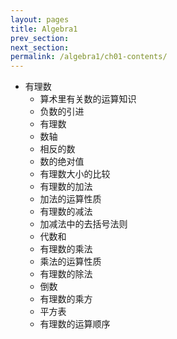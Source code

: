 ```yaml
---
layout: pages
title: Algebra1
prev_section: 
next_section: 
permalink: /algebra1/ch01-contents/
---
```


-   有理数
    -   算术里有关数的运算知识
    -   负数的引进
    -   有理数
    -   数轴
    -   相反的数
    -   数的绝对值
    -   有理数大小的比较
    -   有理数的加法
    -   加法的运算性质
    -   有理数的减法
    -   加减法中的去括号法则
    -   代数和
    -   有理数的乘法
    -   乘法的运算性质
    -   有理数的除法
    -   倒数
    -   有理数的乘方
    -   平方表
    -   有理数的运算顺序
